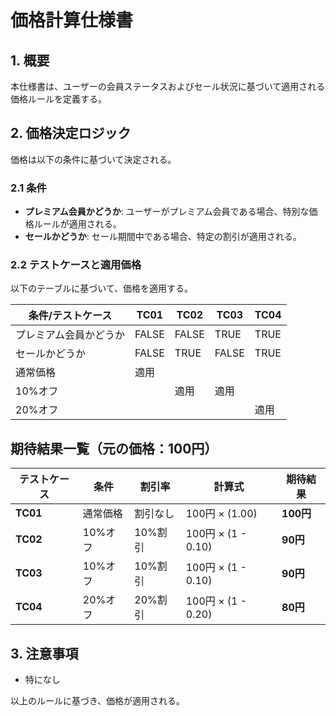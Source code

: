 # 価格計算仕様書

## 1. 概要
本仕様書は、ユーザーの会員ステータスおよびセール状況に基づいて適用される価格ルールを定義する。

## 2. 価格決定ロジック
価格は以下の条件に基づいて決定される。

### 2.1 条件
- **プレミアム会員かどうか**: ユーザーがプレミアム会員である場合、特別な価格ルールが適用される。
- **セールかどうか**: セール期間中である場合、特定の割引が適用される。

### 2.2 テストケースと適用価格
以下のテーブルに基づいて、価格を適用する。

| 条件/テストケース      | TC01  | TC02  | TC03  | TC04  |
| -----------------------|-------|-------|-------|-------|
| プレミアム会員かどうか | FALSE | FALSE | TRUE  | TRUE  |
| セールかどうか         | FALSE | TRUE  | FALSE | TRUE  |
| 通常価格               | 適用  |       |       |       |
| 10%オフ                |       | 適用  | 適用  |       |
| 20%オフ                |       |       |       | 適用  |

## 期待結果一覧（元の価格：100円）

| テストケース | 条件       | 割引率  | 計算式                  | 期待結果 |
|-------------|-----------|--------|------------------------|----------|
| **TC01**    | 通常価格  | 割引なし | 100円 × (1.00)         | **100円** |
| **TC02**    | 10%オフ   | 10%割引 | 100円 × (1 - 0.10)     | **90円**  |
| **TC03**    | 10%オフ   | 10%割引 | 100円 × (1 - 0.10)     | **90円**  |
| **TC04**    | 20%オフ   | 20%割引 | 100円 × (1 - 0.20)     | **80円**  |

## 3. 注意事項

- 特になし


以上のルールに基づき、価格が適用される。

